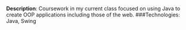 **Description**: Coursework in my current class focused on using Java to create OOP applications including those of the web.
###Technologies: Java, Swing
